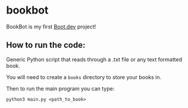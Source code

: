# bookbot

BookBot is my first [Boot.dev](https://www.boot.dev) project!

## How to run the code:
Generic Python script that reads through a .txt file or any text formatted book. 

You will need to create a ```books``` directory to store your books in. 

Then to run the main program you can type:
```
python3 main.py <path_to_book>
```

